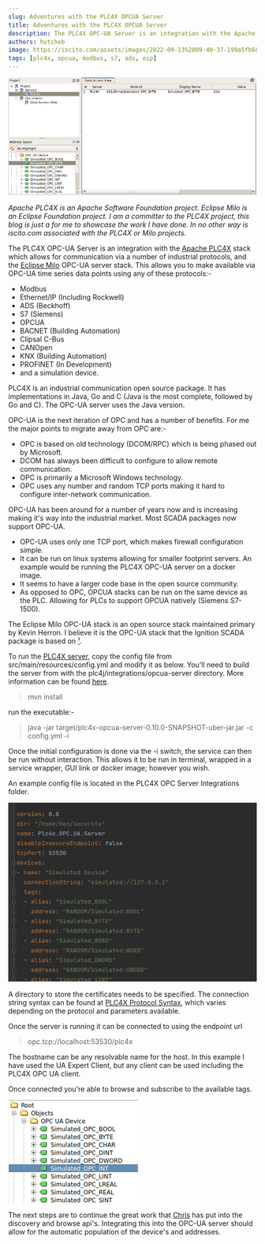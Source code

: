 ```yaml
---
slug: Adventures with the PLC4X OPCUA Server
title: Adventures with the PLC4X OPCUA Server
description: The PLC4X OPC-UA Server is an integration with the Apache PLC4X stack which allows for communication via a number of industrial protocols, and the Eclipse Milo OPC-UA server stack.
authors: hutcheb  
image: https://iscito.com/assets/images/2022-09-13%2009-40-37-199a5fb68094c4a23bd520bc2b4d0b99.png
tags: [plc4x, opcua, modbus, s7, ads, eip]
---
```


![PLC4X OPCUA Server Online](2022-09-13%2009-40-37.png)

*Apache PLC4X is an Apache Software Foundation project. Eclipse Milo is an Eclipse Foundation project. 
I am a committer to the PLC4X project, this blog is just a for me to showcase the work I have done. 
In no other way is iscito.com associated with the PLC4X or Milo projects.* 

The PLC4X OPC-UA Server is an integration with the [Apache PLC4X](http://plc4x.apache.org)
stack which allows for communication via a number of industrial
protocols, and the [Eclipse Milo](https://projects.eclipse.org/projects/iot.milo) OPC-UA server stack.
This allows you to make available via OPC-UA time series data points 
using any of these protocols:-
- Modbus
- Ethernet/IP (Including Rockwell)
- ADS (Beckhoff)
- S7 (Siemens)
- OPCUA
- BACNET (Building Automation)
- Clipsal C-Bus
- CANOpen
- KNX (Building Automation)
- PROFINET (In Development)
- and a simulation device.

<!--truncate-->

PLC4X is an industrial communication open source package. It has implementations in
Java, Go and C (Java is the most complete, followed by Go and C). The OPC-UA server
uses the Java version. 

OPC-UA is the next iteration of OPC and has a number of benefits. For me the major 
points to migrate away from OPC are:-
- OPC is based on old technology (DCOM/RPC) which is being phased out by Microsoft.
- DCOM has always been difficult to configure to allow remote communication.
- OPC is primarily a Microsoft Windows technology.
- OPC uses any number and random TCP ports making it hard to configure inter-network
communication.

OPC-UA has been around for a number of years now and is increasing making it's way into
the industrial market. Most SCADA packages now support OPC-UA.
- OPC-UA uses only one TCP port, which makes firewall configuration simple.
- It can be run on linux systems allowing for smaller footprint servers. An example would
be running the PLC4X OPC-UA server on a docker image.
- It seems to have a larger code base in the open source community.
- As opposed to OPC, OPCUA stacks can be run on the same device as the PLC. Allowing for PLCs
to support OPCUA natively (Siemens S7-1500).

The Eclipse Milo OPC-UA stack is an open source stack maintained primary by Kevin Herron. I believe it is
the OPC-UA stack that the Ignition SCADA package is based on [¹](https://stackoverflow.com/questions/59279504/why-ignitions-opc-ua-is-not-based-on-opc-foundation).

To run the [PLC4X server](https://github.com/apache/plc4x/tree/develop/plc4j/integrations/opcua-server), copy the config file from src/main/resources/config.yml and modify it as below.
You'll need to build the server from with the plc4j/integrations/opcua-server directory. 
More information can be found [here](https://plc4x.apache.org/users/integrations/eclipse-milo.html).

> mvn install

run the executable:-

>    java -jar target/plc4x-opcua-server-0.10.0-SNAPSHOT-uber-jar.jar -c config.yml -i

Once the initial configuration is done via the -i switch, the service can then
be run without interaction. This allows it to be run in terminal, wrapped in a service wrapper, GUI link or docker image;
however you wish.

An example config file is located in the PLC4X OPC Server Integrations folder.

![PLC4X Config file](2022-09-12%2010-46-02.png)

A directory to store the certificates needs to be specified.
The connection string syntax can be found at [PLC4X Protocol Syntax](https://plc4x.apache.org/users/protocols/index.html),
which varies depending on the protocol and parameters available.

Once the server is running it can be connected to using the endpoint url 
>   opc.tcp://localhost:53530/plc4x

The hostname can be any resolvable name for the host. In this example I have used the 
UA Expert Client, but any client can be used including the PLC4X OPC UA client.

Once connected you're able to browse and subscribe to the available tags.

![Tag Browsing](2022-09-12%2010-31-45.png)

The next steps are to continue the great work that [Chris](https://github.com/chrisdutz) has put into the discovery and browse api's. Integrating this
into the OPC-UA server should allow for the automatic population of the device's and addresses.
